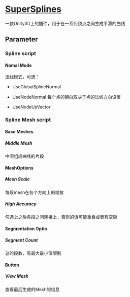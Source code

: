 # [SuperSplines](https://assetstore.unity.com/packages/tools/level-design/supersplines-2020)

一款Unity3D上的插件，用于在一系列顶点之间生成平滑的曲线

## Parameter

### Spline script

#### Nomal Mode

法线模式，可选：

- UseGlobalSplineNormal

- UseNodeNormal
每个点的朝向取决于点的法线方向设置

- UseNodeUpVector

### Spline Mesh script

#### Base Meshes

##### Middle Mesh

中间组成曲线的片段

#### MeshOptions

##### Mesh Scale

每段mesh在各个方向上的缩放

##### High Accuracy

勾选上之后各段之间连接上，否则的话可能重叠或者有空隙

#### Segmentation Optio

##### Segment Count

总的段数，有最大最小值限制

#### Button

##### View Mesh

查看最后生成的Mesh的信息